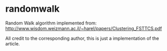 # randomwalk
Random Walk algorithm implemented from: http://www.wisdom.weizmann.ac.il/~harel/papers/Clustering_FSTTCS.pdf

All credit to the corresponding author, this is just a implementation of the article.
